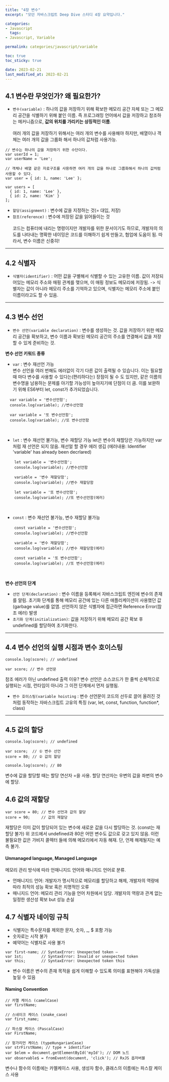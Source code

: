 ```yaml
---
title: "4장 변수"
excerpt: "모던 자바스크립트 Deep Dive 스터디 4장 요약입니다."

categories:
- Javascript
  tags:
- Javascript, Variable

permalink: categories/javascript/variable

toc: true
toc_sticky: true

date: 2023-02-21
last_modified_at: 2023-02-21
---
```


## 4.1 변수란 무엇인가? 왜 필요한가?
- `변수(variable)` : 하나의 값을 저장하기 위해 확보한 메모리 공간 자체 또는 그 메모리 공간을 식별하기 위해 붙인 이름. 즉 프로그래밍 언어에서 값을 저장하고 참조하는 메커니즘으로, <b>값의 위치를 가리키는 상징적인 이름</b>.
  <br><br>
  여러 개의 값을 저장하기 위해서는 여러 개의 변수를 사용해야 하지만, 배열이나 객체는 여러 개의 값을 그룹화 해서 하나의 값처럼 사용가능.

~~~
// 변수는 하나의 값을 저장하기 위한 수단이다.
var userId = 1;
var userName = 'Lee';

// 객체나 배열 같은 자료구조를 사용하면 여러 개의 값을 하나로 그룹화해서 하나의 값처럼 사용할 수 있다.
var user = { id: 1, name: 'Lee' };

var users = [
  { id: 1, name: 'Lee' },
  { id: 2, name: 'Kim' }
];
~~~
- `할당(assignment)` : 변수에 값을 지정하는 것(= 대입, 저장)
- `참조(reference)` : 변수에 저장된 값을 읽어들이는 것
  <br><br>
  코드는 컴퓨터에 내리는 명령이지만 개발자를 위한 문서이기도 하므로, 개발자의 의도를 나타내는 명확한 네이밍은 코드를 이해하기 쉽게 만들고, 협업에 도움이 됨. 따라서, 변수 이름은 신중히!
---

## 4.2 식별자

- `식별자(identifier)` : 어떤 값을 구별해서 식별할 수 있는 고유한 이름. 값이 저장되어있는 메모리 주소와 매핑 관계를 맺으며, 이 매핑 정보도 메모리에 저장됨. -> 식별자는 값이 아니라 메모리 주소를 기억하고 있으며, 식별자는 메모리 주소에 붙인 이름이라고도 할 수 있음.

---

## 4.3 변수 선언
- `변수 선언(variable declaration)` : 변수를 생성하는 것. 값을 저장하기 위한 메모리 공간을 확보하고, 변수 이름과 확보된 메모리 공간의 주소를 연결해서 값을 저장할 수 있게 준비하는 것.

<b>변수 선언 키워드 종류</b>
- `var` : 변수 재선언 가능<br>
  변수 선언을 여러 번해도 에러없이 각기 다른 값이 출력될 수 있습니다. 이는 필요할 때 마다 변수를 사용할 수 있다는(편리하다는) 장점이 될 수 도 있지만, 같은 이름의 변수명을 남용하는 문제를 야기할 가능성이 높아지기에 단점이 더 큼. 이를 보완하기 위해 ES6부터 let, const가 추가되었습니다.
  <br>
~~~
  var variable = '변수선언함';
  console.log(variable); //변수선언함
  
  var variable = '또 변수선언함';
  console.log(variable); //또 변수선언함
~~~
<br>

- `let` : 변수 재선언 불가능, 변수 재할당 가능
  let은 변수의 재할당은 가능하지만 var처럼 재 선언은 되지 않음. 재선얼 할 경우 에러 생김 (에러내용: Identifier 'variable' has already been decrlared)
  <br>

~~~
	let variable = '변수선언함';
    console.log(variable); //변수선언함

    variable = '변수 재할당함';
    console.log(variable); //변수 재할당함

    let variable = '또 변수선언함';
    console.log(variable); //또 변수선언함(에러)
~~~
<br>

- `const` : 변수 재선언 불가능, 변수 재할당 불가능
~~~
	const variable = '변수선언함';
    console.log(variable); //변수선언함

    variable = '변수 재할당함';
    console.log(variable); //변수 재할당함(에러)

    const variable = '또 변수선언함';
    console.log(variable); //또 변수선언함(에러)
~~~
<br>

<b>변수 선언의 단계</b>
- `선언 단계(declaration)` : 변수 이름을 등록해서 자바스크립트 엔진에 변수의 존재를 알림. 초기화 단계를 통해 메모리 공간에 있는 다른 애플리케이션이 사용했던 값(garbage value)를 없앰. 선언하지 않은 식별자에 접근하면 Reference Error(참조 에러) 발생
- `초기화 단계(initialization)`: 값을 저장하기 위해 메모리 공간 확보 후 undefined를 할당하여 초기화한다.

---

## 4.4 변수 선언의 실행 시점과 변수 호이스팅
```
console.log(score); // undefined

var score; // 변수 선언문
```
참조 에러가 아닌 undefined 출력 이유?
변수 선언은 소스코드가 한 줄씩 순체적으로 실행되는 시점, 런타임이 아니라 그 이전 단계에서 먼저 실행됨.
- `변수 호이스팅(variable hoisting` : 변수 선언문이 코드의 선두로 끌어 올려진 것처럼 동작하는 자바스크립트 고유의 특징 (var, let, const, function, function*, class)

---

## 4.5 값의 할당

```
console.log(score); // undefined

var score;  // ① 변수 선언
score = 80; // ② 값의 할당

console.log(score); // 80
```

변수에 값을 할당할 때는 할당 연산자 =을 사용. 할당 연산자는 우변의 값을 좌변의 변수에 할당.

## 4.6 값의 재할당
```
var score = 80; // 변수 선언과 값의 할당
score = 90;     // 값의 재할당
```

재할당은 이미 값이 할당되어 있는 변수에 새로운 값을 다시 할당하는 것. (const는 재할당 불가)
위 코드에서 undefined과 80은 어떤 변수도 값으로 갖고 있지 않음. 이런 불필요한 값은 가비지 콜렉터 들에 의해 메모리에서 자동 해재. 단, 언제 해제될지는 예측 불가.

#### Unmanaged language, Managed Language
메모리 관리 방식에 따라 언매니지드 언어와 매니지드 언어로 분류.
- 언매니지드 언어: 개발자가 명시적으로 메모리를 할당하고 해제, 개발자의 역량에 따라 최적의 성능 확보 혹은 치명적인 오류
- 매니지드 언어: 메모리 관리 기능을 언어 차원에서 담당. 개발자의 역량과 관계 없는 일정한 생산성 확보 but 성능 손실


## 4.7 식별자 네이밍 규칙
- 식별자는 특수문자를 제외한 문자, 숫자, _, $ 포함 가능
- 숫자로는 시작 불가
- 예약어는 식별자로 사용 불가

```angular2html
var first-name; // SyntaxError: Unexpected token –
var 1st;        // SyntaxError: Invalid or unexpected token
var this;       // SyntaxError: Unexpected token this
```

- 변수 이름은 변수의 존재 목적을 쉽게 이해할 수 있도록 의미를 표현해야 가독성을 높일 수 있음

#### Naming Convention
```
// 카멜 케이스 (camelCase)
var firstName;

// 스네이크 케이스 (snake_case)
var first_name;

// 파스칼 케이스 (PascalCase)
var FirstName;

// 헝가리언 케이스 (typeHungarianCase)
var strFirstName; // type + identifier
var $elem = document.getElementById('myId'); // DOM 노드
var observable$ = fromEvent(document, 'click'); // RxJS 옵저버블
```
변수나 함수의 이름에는 카멜케이스 사용, 생성자 함수, 클래스의 이름에는 파스칼 케이스 사용